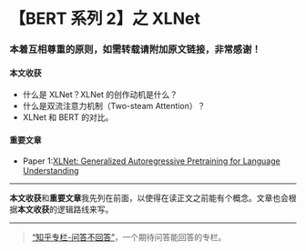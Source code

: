 # 【BERT 系列 2】之 XLNet

### 本着互相尊重的原则，如需转载请附加原文链接，非常感谢！


#### 本文收获
* 什么是 XLNet？XLNet 的创作动机是什么？
* 什么是双流注意力机制（Two-steam Attention）？
* XLNet 和 BERT 的对比。

#### 重要文章
* <span id = "paper1">Paper 1</span>:[XLNet: Generalized Autoregressive Pretraining for Language Understanding](https://arxiv.org/pdf/1906.08237.pdf)
---
**本文收获**和**重要文章**我先列在前面，以使得在读正文之前能有个概念。文章也会根据**本文收获**的逻辑路线来写。


---
> [“知乎专栏-问答不回答”](https://zhuanlan.zhihu.com/question-no-answer)，一个期待问答能回答的专栏。
<!--stackedit_data:
eyJoaXN0b3J5IjpbNjY0MTE3MDU1LC0xNzA4ODQ1Nzg2XX0=
-->
